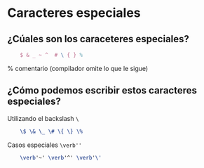 # Caracteres especiales

## ¿Cúales son los caraceteres especiales?

```latex
    $ & _ ~ ^  # \ { } % 
```

% comentario (compilador omite lo que le sigue)

## ¿Cómo podemos escribir estos caracteres especiales?

Utilizando el backslash `\`

```latex
    \$ \& \_ \# \{ \} \% 
```

Casos especiales `\verb''`

```latex
    \verb'~' \verb'^' \verb'\'  
```